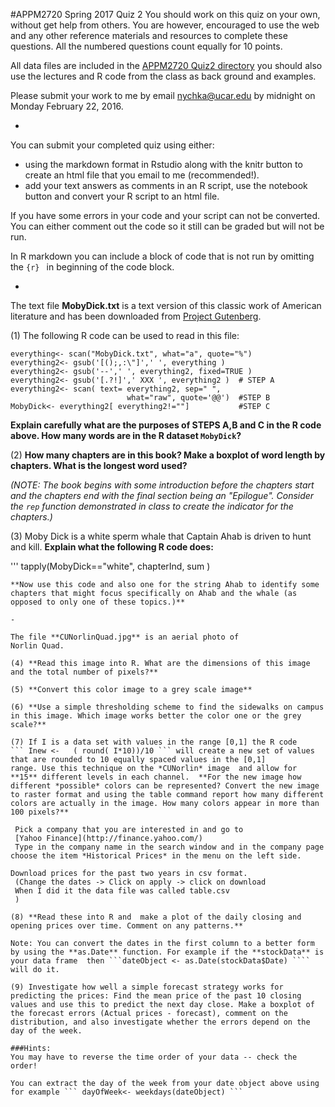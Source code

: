 #APPM2720  Spring 2017 Quiz 2
You should work on this quiz on your own, without 
get help from others. You are however, encouraged to use the web and any other reference materials and resources to complete these questions. All the numbered questions count equally for 10 points.  

All data files are included in the [APPM2720 Quiz2 directory](http://www.image.ucar.edu/~nychka/Temp/APPM2720/Quiz2) you should also use the lectures and  R code from the class as back ground and examples. 

Please submit your work to me by email <nychka@ucar.edu> by midnight  on Monday February 22, 2016. 

-
You can submit your completed quiz using either: 


-  using the markdown format in Rstudio along with the knitr button to create an html file that you email to me (recommended!). 
-  add your text answers as comments in an R script, use the notebook button and convert your R script to an html file.

If you have some errors in your code and your script can not be converted. You can either comment out the code so it still can be graded but will not be run. 

In R markdown you can include a block  of code that is not run by 
 omitting  the  ```{r} ``` in beginning of the code block.
  
-
The text file  **MobyDick.txt** is a text version of this classic work of American literature and has been downloaded from [Project Gutenberg](http://www.gutenberg.org).

(1) The following R code can be  used to read in this file:

```
everything<- scan("MobyDick.txt", what="a", quote="%")
everything2<- gsub('[();,:\"]',' ', everything )
everything2<- gsub('--',' ', everything2, fixed=TRUE )
everything2<- gsub('[.?!]',' XXX ', everything2 )  # STEP A
everything2<- scan( text= everything2, sep=" ",
                          what="raw", quote='@@')  #STEP B
MobyDick<- everything2[ everything2!=""]           #STEP C
```

**Explain carefully what are the purposes of STEPS A,B  and C in the R code above. 
How many  words are in the  R dataset ```MobyDick```?**


(2) **How many chapters are in this book? Make a boxplot of word length by chapters. What is the longest word used?**

*(NOTE: The book begins with some introduction before the chapters start and the chapters end with the final section being an "Epilogue". Consider the  ```rep``` function demonstrated in class to create the indicator for the chapters.)* 

(3) Moby Dick is a white sperm whale that Captain Ahab is driven to hunt and kill. **Explain what the  following R code  does:**

'''
tapply(MobyDick=="white", chapterInd, sum )
```
**Now use this code and also one for the string Ahab to identify some chapters that might focus specifically on Ahab and the whale (as opposed to only one of these topics.)**

-

The file **CUNorlinQuad.jpg** is an aerial photo of
Norlin Quad.

(4) **Read this image into R. What are the dimensions of this image and the total number of pixels?**  

(5) **Convert this color image to a grey scale image**

(6) **Use a simple thresholding scheme to find the sidewalks on campus in this image. Which image works better the color one or the grey scale?**

(7) If I is a data set with values in the range [0,1] the R code 
``` Inew <-   ( round( I*10))/10 ``` will create a new set of values that are rounded to 10 equally spaced values in the [0,1]
range. Use this technique on the *CUNorlin* image  and allow for **15** different levels in each channel.  **For the new image how different *possible* colors can be represented? Convert the new image to raster format and using the table command report how many different colors are actually in the image. How many colors appear in more than 100 pixels?**

 Pick a company that you are interested in and go to 
 [Yahoo Finance](http://finance.yahoo.com/)
 Type in the company name in the search window and in the company page choose the item *Historical Prices* in the menu on the left side. 

Download prices for the past two years in csv format. 
 (Change the dates -> Click on apply -> click on download 
 When I did it the data file was called table.csv
 )

(8) **Read these into R and  make a plot of the daily closing and opening prices over time. Comment on any patterns.**

Note: You can convert the dates in the first column to a better form by using the **as.Date** function. For example if the **stockData** is your data frame  then ```dateObject <- as.Date(stockData$Date) ```` will do it.  

(9) Investigate how well a simple forecast strategy works for predicting the prices: Find the mean price of the past 10 closing values and use this to predict the next day close. Make a boxplot of the forecast errors (Actual prices - forecast), comment on the distribution, and also investigate whether the errors depend on the day of the week. 

###Hints:
You may have to reverse the time order of your data -- check the order!

You can extract the day of the week from your date object above using for example ``` dayOfWeek<- weekdays(dateObject) ```



  







 

 